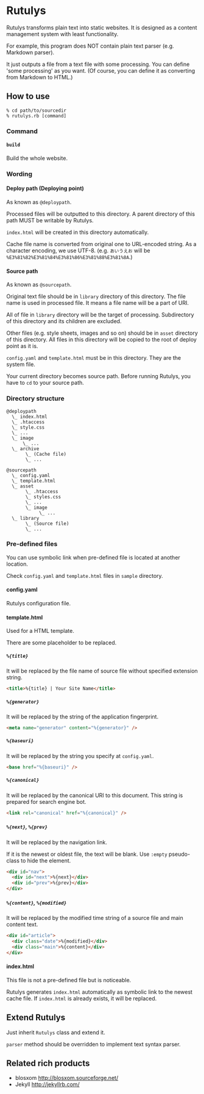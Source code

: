 Rutulys
=======
Rutulys transforms plain text into static websites.
It is designed as a content management system with least functionality.

For example, this program does NOT contain plain text parser (e.g. Markdown parser).

It just outputs a file from a text file with some processing.
You can define 'some processing' as you want.
(Of course, you can define it as converting from Markdown to HTML.)


How to use
----------
```
% cd path/to/sourcedir
% rutulys.rb [command]
```

### Command

#### `build`
Build the whole website.

### Wording

#### Deploy path (Deploying point)
As known as `@deploypath`.

Processed files will be outputted to this directory.
A parent directory of this path MUST be writable by Rutulys.

`index.html` will be created in this directory automatically.

Cache file name is converted from original one to URL-encoded string.
As a character encoding, we use UTF-8.
(e.g. `あいうえお` will be `%E3%81%82%E3%81%84%E3%81%86%E3%81%88%E3%81%8A`.)

#### Source path
As known as `@sourcepath`.

Original text file should be in `library` directory of this directory.
The file name is used in processed file.
It means a file name will be a part of URI.

All of file in `library` directory will be the target of processing.
Subdirectory of this directory and its children are excluded.

Other files (e.g. style sheets, images and so on) should be in `asset` directory of this directory.
All files in this directory will be copied to the root of deploy point as it is.

`config.yaml` and `template.html` must be in this directory.
They are the system file.

Your current directory becomes source path.
Before running Rutulys, you have to `cd` to your source path.

### Directory structure

```
@deploypath
  \_ index.html
  \_ .htaccess
  \_ style.css
  \_ ...
  \_ image
      \_ ...
  \_ archive
       \_ (Cache file)
       \_ ...

@sourcepath
  \_ config.yaml
  \_ template.html
  \_ asset
       \_ .htaccess
       \_ styles.css
       \_ ...
       \_ image
            \_ ...
  \_ library
       \_ (Source file)
       \_ ...
```

### Pre-defined files

You can use symbolic link when pre-defined file is located at another location.

Check `config.yaml` and `template.html` files in `sample` directory.

#### config.yaml
Rutulys configuration file.

#### template.html
Used for a HTML template.

There are some placeholder to be replaced.

##### `%{title}`
It will be replaced by the file name of source file without specified extension string.

```HTML
<title>%{title} | Your Site Name</title>
```

##### `%{generator}`
It will be replaced by the string of the application fingerprint.

```HTML
<meta name="generator" content="%{generator}" />
```

##### `%{baseuri}`
It will be replaced by the string you specify at `config.yaml`.

```HTML
<base href="%{baseuri}" />
```

##### `%{canonical}`
It will be replaced by the canonical URI to this document.
This string is prepared for search engine bot.

```HTML
<link rel="canonical" href="%{canonical}" />
```

##### `%{next}`, `%{prev}`
It will be replaced by the navigation link.

If it is the newest or oldest file, the text will be blank.
Use `:empty` pseudo-class to hide the element.

```HTML
<div id="nav">
  <div id="next">%{next}</div>
  <div id="prev">%{prev}</div>
</div>
```

##### `%{content}`, `%{modified}`
It will be replaced by the modified time string of a source file and main content text.

```HTML
<div id="article">
  <div class="date">%{modified}</div>
  <div class="main">%{content}</div>
</div>
```

#### index.html
This file is not a pre-defined file but is noticeable.

Rutulys generates `index.html` automatically as symbolic link to the newest cache file.
If `index.html` is already exists, it will be replaced.


Extend Rutulys
--------------
Just inherit `Rutulys` class and extend it.

`parser` method should be overridden to implement text syntax parser.


Related rich products
---------------------
- blosxom http://blosxom.sourceforge.net/
- Jekyll  http://jekyllrb.com/

